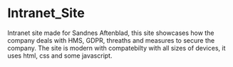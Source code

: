 # Intranet_Site
Intranet site made for Sandnes Aftenblad, this site showcases how the company deals with HMS, GDPR, threaths and measures to secure the company.
The site is modern with compatebilty with all sizes of devices, it uses html, css and some javascript.
